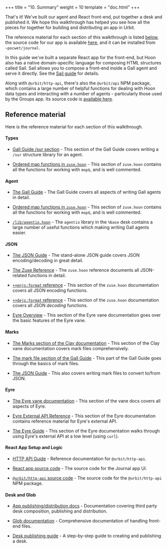 +++
title = "10. Summary"
weight = 10
template = "doc.html"
+++

That's it! We've built our agent and React front-end, put together a desk and
published it. We hope this walkthrough has helped you see how all the pieces
for together for building and distributing an app in Urbit.

The reference material for each section of this walkthrough is listed
[below](#reference-material), the source code for our app is available
[here](https://github.com/urbit/docs-examples/tree/main/journal-app), and it can
be installed from `~pocwet/journal`.

In this guide we've built a separate React app for the front-end, but Hoon also
has a native domain-specific language for composing HTML structures called Sail.
Sail allows you to compose a front-end inside a Gall agent and serve it
directly. See the [Sail guide](/docs/hoon/guides/sail) for details.

Along with `@urbit/http-api`, there's also the `@urbit/api` NPM package, which
contains a large number of helpful functions for dealing with Hoon data types
and interacting with a number of agents - particularly those used by the Groups
app. Its source code is [available
here](https://github.com/urbit/urbit/tree/master/pkg/npm/api).

## Reference material

Here is the reference material for each section of this walkthrough.

#### Types

- [Gall Guide /sur section](/docs/userspace/gall-guide/7-sur-and-marks#sur) -
  This section of the Gall Guide covers writing a `/sur` structure library for
  an agent.

- [Ordered map functions in
  `zuse.hoon`](https://github.com/urbit/urbit/blob/master/pkg/arvo/sys/zuse.hoon#L5284-L5688) -
  This section of `zuse.hoon` contains all the functions for working with
  `mop`s, and is well commented.

#### Agent

- [The Gall Guide](/docs/userspace/gall-guide/intro) - The Gall Guide covers all
  aspects of writing Gall agents in detail.

- [Ordered map functions in
  `zuse.hoon`](https://github.com/urbit/urbit/blob/master/pkg/arvo/sys/zuse.hoon#L5284-L5688) -
  This section of `zuse.hoon` contains all the functions for working with
  `mop`s, and is well commented.

- [`/lib/agentio.hoon`](https://github.com/urbit/urbit/blob/master/pkg/base-dev/lib/agentio.hoon) -
  The `agentio` library in the `%base` desk contains a large number of useful
  functions which making writing Gall agents easier.

#### JSON

- [The JSON Guide](/docs/hoon/guides/json-guide) - The stand-alone JSON guide
  covers JSON encoding/decoding in great detail.
- [The Zuse Reference](/docs/hoon/reference/zuse/table-of-contents) - The
  `zuse.hoon` reference documents all JSON-related functions in detail.

- [`++enjs:format` reference](/docs/hoon/reference/zuse/2d_1-5#enjsformat) -
  This section of the `zuse.hoon` documentation covers all JSON encoding
  functions.

- [`++dejs:format` reference](/docs/hoon/reference/zuse/2d_6) - This section of
  the `zuse.hoon` documentation covers all JSON _decoding_ functions.

- [Eyre Overview](/docs/arvo/eyre/eyre) - This section of the Eyre vane
  documentation goes over the basic features of the Eyre vane.

#### Marks

- [The Marks section of the Clay documentation](/docs/arvo/clay/marks/marks) -
  This section of the Clay vane documentation covers mark files comprehensively.
- [The mark file section of the Gall
  Guide](/docs/userspace/gall-guide/7-sur-and-marks#mark-files) - This part of
  the Gall Guide goes through the basics of mark files.

- [The JSON Guide](/docs/hoon/guides/json-guide) - This also covers writing mark
  files to convert to/from JSON.

#### Eyre

- [The Eyre vane documentation](/docs/arvo/eyre/eyre) - This section of the vane
  docs covers all aspects of Eyre.
- [Eyre External API Reference](/docs/arvo/eyre/external-api-ref) - This section
  of the Eyre documentation contains reference material for Eyre's external API.

- [The Eyre Guide](/docs/arvo/eyre/guide) - This section of the Eyre
  documentation walks through using Eyre's external API at a low level (using
  `curl`).

#### React App Setup and Logic

- [HTTP API Guide](/docs/userspace/http-api-guide) - Reference documentation for
  `@urbit/http-api`.

- [React app source
  code](https://github.com/urbit/docs-examples/tree/main/journal-app/ui) - The
  source code for the Journal app UI.

- [`@urbit/http-api` source
  code](https://github.com/urbit/urbit/tree/master/pkg/npm/http-api) - The
  source code for the `@urbit/http-api` NPM package.

#### Desk and Glob

- [App publishing/distribution docs](/docs/userspace/dist/dist) -
  Documentation covering third party desk composition, publishing and
  distribution.

- [Glob documentation](/docs/userspace/dist/glob) - Comprehensive documentation
  of handling front-end files.

- [Desk publishing guide](/docs/userspace/dist/guide) - A step-by-step guide to
  creating and publishing a desk.
